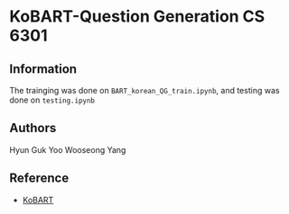 # KoBART-Question Generation CS 6301

## Information
The trainging was done on `BART_korean_QG_train.ipynb`, and testing was done on `testing.ipynb`

## Authors
Hyun Guk Yoo
Wooseong Yang 
  
## Reference
- [KoBART](https://github.com/SKT-AI/KoBART)
